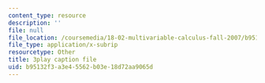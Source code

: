 ```yaml
---
content_type: resource
description: ''
file: null
file_location: /coursemedia/18-02-multivariable-calculus-fall-2007/b95132f3a3e45562b03e18d72aa9065d_z5TPjZrsp2k.vtt
file_type: application/x-subrip
resourcetype: Other
title: 3play caption file
uid: b95132f3-a3e4-5562-b03e-18d72aa9065d
---
```

